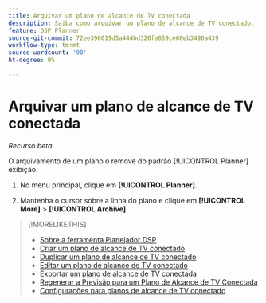 ```yaml
---
title: Arquivar um plano de alcance de TV conectada
description: Saiba como arquivar um plano de alcance de TV conectado.
feature: DSP Planner
source-git-commit: 72ee396019d5a444bd326fe659ce68eb3490a439
workflow-type: tm+mt
source-wordcount: '90'
ht-degree: 0%

---
```


# Arquivar um plano de alcance de TV conectada

*Recurso beta*

O arquivamento de um plano o remove do padrão [!UICONTROL Planner] exibição.<!-- You can still view it by including the [!UICONTROL Status] "[!UICONTROL Archived]" in the view filter. -->

1. No menu principal, clique em **[!UICONTROL Planner]**.

1. Mantenha o cursor sobre a linha do plano e clique em **[!UICONTROL More]** > **[!UICONTROL Archive]**.

>[!MORELIKETHIS]
>
>* [Sobre a ferramenta Planejador DSP](planner-about.md)
>* [Criar um plano de alcance de TV conectado](planner-create.md)
>* [Duplicar um plano de alcance de TV conectado](planner-duplicate.md)
>* [Editar um plano de alcance de TV conectado](planner-edit.md)
>* [Exportar um plano de alcance de TV conectada](planner-export.md)
>* [Regenerar a Previsão para um Plano de Alcance de TV Conectada](planner-forecast.md)
>* [Configurações para planos de alcance de TV conectado](planner-settings.md)
